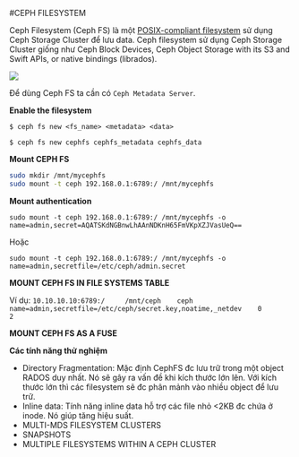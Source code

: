 #CEPH FILESYSTEM

Ceph Filesystem (Ceph FS) là một [POSIX-compliant filesystem](https://en.wikipedia.org/wiki/POSIX) sử dụng Ceph Storage Cluster để lưu data. Ceph filesystem sử dụng Ceph Storage Cluster giống như Ceph Block Devices, Ceph Object Storage with its S3 and Swift APIs, or native bindings (librados).
 
<img src=http://i.imgur.com/tWbUod4.png>
 
Để dùng Ceph FS ta cần có `Ceph Metadata Server`. 

**Enable the filesystem**

`$ ceph fs new <fs_name> <metadata> <data>`

`$ ceph fs new cephfs cephfs_metadata cephfs_data` 

**Mount CEPH FS** 

```sh
sudo mkdir /mnt/mycephfs
sudo mount -t ceph 192.168.0.1:6789:/ /mnt/mycephfs
```

**Mount authentication**

`sudo mount -t ceph 192.168.0.1:6789:/ /mnt/mycephfs -o name=admin,secret=AQATSKdNGBnwLhAAnNDKnH65FmVKpXZJVasUeQ==`

Hoặc

`sudo mount -t ceph 192.168.0.1:6789:/ /mnt/mycephfs -o name=admin,secretfile=/etc/ceph/admin.secret`

**MOUNT CEPH FS IN FILE SYSTEMS TABLE**

Ví dụ:
`10.10.10.10:6789:/     /mnt/ceph    ceph    name=admin,secretfile=/etc/ceph/secret.key,noatime,_netdev    0       2`


**MOUNT CEPH FS AS A FUSE**

**Các tính năng thử nghiệm**
<ul>
<li>Directory Fragmentation: Mặc định CephFS đc lưu trữ trong một object RADOS duy nhất. Nó sẽ gây ra vấn đề khi kích thước lớn lên. Với kích thước lớn thì các  filesystem sẽ đc phân mảnh vào nhiều object để lưu trữ.
<li>Inline data: Tính năng  inline data hỗ trợ các file nhỏ <2KB đc chứa ở inode. Nó giúp tăng hiệu suất.
<li>MULTI-MDS FILESYSTEM CLUSTERS
<li>SNAPSHOTS 
<li>MULTIPLE FILESYSTEMS WITHIN A CEPH CLUSTER
</ul>




